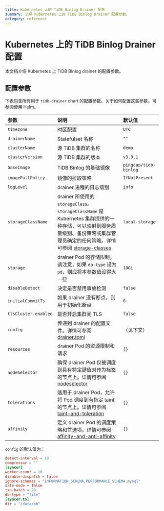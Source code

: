 ```yaml
---
title: Kubernetes 上的 TiDB Binlog Drainer 配置
summary: 了解 Kubernetes 上的 TiDB Binlog Drainer 配置参数。
category: reference
---
```


# Kubernetes 上的 TiDB Binlog Drainer 配置

本文档介绍 Kubernetes 上 TiDB Binlog drainer 的配置参数。

## 配置参数

下表包含所有用于 `tidb-drainer` chart 的配置参数。关于如何配置这些参数，可参阅[使用 Helm](tidb-toolkit.md#使用-helm)。

| 参数 | 说明 | 默认值 |
| :----- | :---- | :----- |
| `timezone` | 时区配置 | `UTC` |
| `drainerName` | Statefulset 名称 | `""` |
| `clusterName` | 源 TiDB 集群的名称 | `demo` |
| `clusterVersion` | 源 TiDB 集群的版本 | `v3.0.1` |
| `baseImage` | TiDB Binlog 的基础镜像 | `pingcap/tidb-binlog` |
| `imagePullPolicy` | 镜像的拉取策略 | `IfNotPresent` |
| `logLevel` | drainer 进程的日志级别 | `info` |
| `storageClassName` | drainer 所使用的 `storageClass`。`storageClassName` 是 Kubernetes 集群提供的一种存储，可以映射到服务质量级别、备份策略或集群管理员确定的任何策略。详情可参阅 [storage-classes](https://kubernetes.io/docs/concepts/storage/storage-classes) | `local-storage` |
| `storage` | drainer Pod 的存储限制。请注意，如果 `db-type` 设为 `pd`，则应将本参数值设得大一些 | `10Gi` |
| `disableDetect` |  决定是否禁用事故检测 | `false` |
| `initialCommitTs` |  如果 drainer 没有断点，则用于初始化断点 | `0` |
| `tlsCluster.enabled` |  是否开启集群间 TLS | `false` |
| `config` | 传递到 drainer 的配置文件。详情可参阅 [drainer.toml](https://github.com/pingcap/tidb-binlog/blob/master/cmd/drainer/drainer.toml) |（见下文）|
| `resources` | drainer Pod 的资源限制和请求 | `{}` |
| `nodeSelector` | 确保 drainer Pod 仅被调度到具有特定键值对作为标签的节点上。详情可参阅 [nodeselector](https://kubernetes.io/docs/concepts/configuration/assign-Pod-node/#nodeselector) | `{}` |
| `tolerations` | 适用于 drainer Pod，允许将 Pod 调度到有指定 taint 的节点上。详情可参阅 [taint-and-toleration](https://kubernetes.io/docs/concepts/configuration/taint-and-toleration) | `{}` |
| `affinity` | 定义 drainer Pod 的调度策略和首选项。详情可参阅 [affinity-and-anti-affinity](https://kubernetes.io/docs/concepts/configuration/assign-Pod-node/#affinity-and-anti-affinity) | `{}` |

`config` 的默认值为：

```toml
detect-interval = 10
compressor = ""
[syncer]
worker-count = 16
disable-dispatch = false
ignore-schemas = "INFORMATION_SCHEMA,PERFORMANCE_SCHEMA,mysql"
safe-mode = false
txn-batch = 20
db-type = "file"
[syncer.to]
dir = "/data/pb"
```
